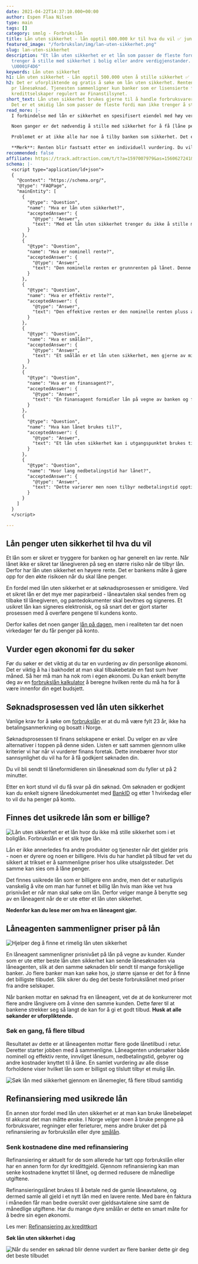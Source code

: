 ```yaml
---
date: 2021-04-22T14:37:10.000+00:00
author: Espen Flaa Nilsen
type: main
tags: []
category: smnlg - Forbrukslån
title: Lån uten sikkerhet - lån opptil 600.000 kr til hva du vil ✅ juni 2021
featured_image: "/forbrukslan/img/lan-uten-sikkerhet.png"
slug: lan-uten-sikkerhet
description: "Et lån uten sikkerhet er et lån som passer de fleste fordi man ikke
  trenger å stille med sikkerhet i bolig eller andre verdigjenstander. Les mer her
  \U0001F4D6"
keywords: Lån uten sikkerhet
h1: Lån uten sikkerhet - Lån opptil 500.000 uten å stille sikkerhet ✅
h2: Det er uforpliktende og gratis å søke om lån uten sikkerhet. Renten er individuell
  pr lånesøknad. Tjenesten sammenligner kun banker som er lisensierte finans – og
  kredittselskaper regulert av Finanstilsynet.
short_text: Lån uten sikkerhet brukes gjerne til å handle forbruksvarer og -tjenester.
  Det er et smidig lån som passer de fleste fordi man ikke trenger å stille med sikkerhet.
read_more: |-
  I forbindelse med lån er sikkerhet en spesifisert eiendel med høy verdi som kan selges for å dekke størrelsen på lånet, om du ikke klarer å betale tilbake lånet som avtalt.

  Noen ganger er det nødvendig å stille med sikkerhet for å få [låne penger.](https://www.dagbladet.no/lan/lane-penger) Da vet utlåneren at hvis låntakeren misligholder lånet, har de mulighet til å få tilbake pengene sine på andre måter. Et typisk eksempel er ved et boliglån, hvor man kan låne penger med sikkerhet i bolig.

  Problemet er at ikke alle har noe å tilby banken som sikkerhet. Det er ikke alle som eier sin egen bolig eller har store formuer på bok, og i slike tilfeller kan et lån uten sikkerhet være en bedre løsning.

  **Merk**: Renten blir fastsatt etter en individuell vurdering. Du vil ikke få et usikret lån om du har betalingsanmerkning. Alle søknader er uforpliktende. Du kan regne med svar på søknaden umiddelbart.
recommended: false
affiliate: https://track.adtraction.com/t/t?a=1597007979&as=1560627241&t=2&tk=1
schema: |-
  <script type="application/ld+json">
  {
    "@context": "https://schema.org/",
    "@type": "FAQPage",
    "mainEntity": [
      {
        "@type": "Question",
        "name": "Hva er lån uten sikkerhet?",
        "acceptedAnswer": {
          "@type": "Answer",
          "text": "Med et lån uten sikkerhet trenger du ikke å stille med sikkerhet til banken, slik du må på boliglån. Det betyr at pengene kan brukes til det du selv ønsker. Ettersom banken ikke har ekstra sikkerhet, blir renten noe høyere."
        }
      },
      {
        "@type": "Question",
        "name": "Hva er nominell rente?",
        "acceptedAnswer": {
          "@type": "Answer",
          "text": "Den nominelle renten er grunnrenten på lånet. Denne baseres på den nasjonale styringsrenten, men bankene bestemmer selv sin grunnrente."
        }
      },
      {
        "@type": "Question",
        "name": "Hva er effektiv rente?",
        "acceptedAnswer": {
          "@type": "Answer",
          "text": "Den effektive renten er den nominelle renten pluss alle gebyrer og kostnader knyttet til lånet. Det er med andre ord denne renten som viser deg de faktiske månedskostnadene. Dersom du skal sammenligne lånetilbud, er det denne renten du bør se på"
        }
      },
      {
        "@type": "Question",
        "name": "Hva er smålån?",
        "acceptedAnswer": {
          "@type": "Answer",
          "text": "Et smålån er et lån uten sikkerhet, men gjerne av mindre størrelse. Det finnes ingen spesifikk definisjon på hva størrelsen er, men ofte omtaler vi alt under 50 000 kroner som smålån. Nedbetalingstiden er ofte kort og renten er som regel høyere enn på forbrukslån."
        }
      },
      {
        "@type": "Question",
        "name": "Hva er en finansagent?",
        "acceptedAnswer": {
          "@type": "Answer",
          "text": "En finansagent formidler lån på vegne av banken og fungerer slik som et bindeledd mellom bank og kunde. Selv om finansagenten jobber på vegne av banken, er de også til stor fordel for deg som kunde. Når du sender inn en søknad til en finansagent, sender de denne videre til samtlige av sine samarbeidsbanker. Dette sparer deg for tid og du får det beste tilbudet blant flere banker og ofte lavere rente."
        }
      },
      {
        "@type": "Question",
        "name": "Hva kan lånet brukes til?",
        "acceptedAnswer": {
          "@type": "Answer",
          "text": "Et lån uten sikkerhet kan i utgangspunktet brukes til akkurat det du ønsker. Det er likevel noen områder som går igjen: De fleste søker lån uten sikkerhet for å dekke uforutsette utgifter, oppussing eller refinansiering."
        }
      },
      {
        "@type": "Question",
        "name": "Hvor lang nedbetalingstid har lånet?",
        "acceptedAnswer": {
          "@type": "Answer",
          "text": "Dette varierer men noen tilbyr nedbetalingstid opptil 15 år, avhengig av banken du velger. Du kan når som helst betale inn ekstra eller betale ut lånet i sin helhet."
        }
      }
    ]
  }
  </script>

---
```

## Lån penger uten sikkerhet til hva du vil

Et lån som er sikret er tryggere for banken og har generelt en lav rente. Når lånet ikke er sikret tar lånegiveren på seg en større risiko når de tilbyr lån. Derfor har lån uten sikkerhet en høyere rente. Det er bankens måte å gjøre opp for den økte risikoen når du skal låne penger.

<quote>En fordel med lån uten sikkerhet er at søknadsprosessen er smidigere. Ved et sikret lån er det mye mer papirarbeid - låneavtalen skal sendes frem og tilbake til lånegiveren, og pantedokumenter skal bevitnes og signeres. Et usikret lån kan signeres elektronisk, og så snart det er gjort starter prosessen med å overføre pengene til kundens konto.</quote>

Derfor kalles det noen ganger [lån på dagen,](https://www.dagbladet.no/annonse/lan-pa-dagen/72065310) men i realiteten tar det noen virkedager før du får penger på konto.

## Vurder egen økonomi før du søker

Før du søker er det viktig at du tar en vurdering av din personlige økonomi. Det er viktig å ha i bakhodet at man skal tilbakebetale en fast sum hver måned. Så her må man ha nok rom i egen økonomi. Du kan enkelt benytte deg av en [forbrukslån kalkulator](https://www.dagbladet.no/forbrukslan/forbrukslankalkulator) å beregne hvilken rente du må ha for å være innenfor din eget budsjett.

## Søknadsprosessen ved lån uten sikkerhet

Vanlige krav for å søke om [forbrukslån](https://www.dagbladet.no/forbrukslan) er at du må være fylt 23 år, ikke ha betalingsanmerkning og bosatt i Norge.

Søknadsprosessen til finans selskapene er enkel. Du velger en av våre alternativer i toppen på denne siden. Listen er satt sammen gjennom ulike kriterier vi har når vi vurderer finans foretak. Dette innebærer hvor stor sannsynlighet du vil ha for å få godkjent søknaden din.

Du vil bli sendt til låneformidleren sin lånesøknad som du fyller ut på 2 minutter.

Etter en kort stund vil du få svar på din søknad. Om søknaden er godkjent kan du enkelt signere lånedokumentet med [BankID](https://www.bankid.no/privat/) og etter 1 hvirkedag eller to vil du ha penger på konto.

## Finnes det usikrede lån som er billige?

![ Lån uten sikkerhet er et lån hvor du ikke må stille sikkerhet som i et boliglån. Forbrukslån er et slik type lån.](https://dbstatic.no/72536802.jpg?imageId=72536802&width=1024&height=615 "lån uten sikkerhet")

Lån er ikke annerledes fra andre produkter og tjenester når det gjelder pris - noen er dyrere og noen er billigere. Hvis du har handlet på tilbud før vet du sikkert at trikset er å sammenligne priser hos ulike utsalgssteder. Det samme kan sies om å låne penger.

Det finnes usikrede lån som er billigere enn andre, men det er naturligvis vanskelig å vite om man har funnet et billig lån hvis man ikke vet hva prisnivået er når man skal søke om lån. Derfor velger mange å benytte seg av en låneagent når de er ute etter et lån uten sikkerhet.

**Nedenfor kan du lese mer om hva en låneagent gjør.**

## Låneagenten sammenligner priser på lån

![Hjelper deg å finne et rimelig lån uten sikkerhet](/forbrukslan/img/la-en-laneagent-sammenligne-ulike-tilbud-for-deg.jpg "Låneagenter")

En låneagent sammenligner prisnivået på lån på vegne av kunder. Kunder som er ute etter beste lån uten sikkerhet kan sende lånesøknaden via låneagenten, slik at den samme søknaden blir sendt til mange forskjellige banker. Jo flere banker man kan søke hos, jo større sjanse er det for å finne det billigste tlibudet. Slik sikrer du deg det beste forbrukslånet med priser fra andre selskaper.

Når banken mottar en søknad fra en låneagent, vet de at de konkurrerer mot flere andre långivere om å vinne den samme kunden. Dette fører til at bankene strekker seg så langt de kan for å gi et godt tilbud. **Husk at alle søkander er uforpliktende.**

### Søk en gang, få flere tilbud

Resultatet av dette er at låneagenten mottar flere gode lånetilbud i retur. Deretter starter jobben med å sammenligne. Låneagenten undersøker både nominell og effektiv rente, innvilget lånesum, nedbetalingstid, gebyrer og andre kostnader knyttet til å låne. En samlet vurdering av alle disse forholdene viser hvilket lån som er billigst og tilslutt tilbyr et mulig lån.

![Søk lån med siikkerhet gjennom en lånemegler, få flere tilbud samtidig](/forbrukslan/img/sok-lan-med-sikkerhet-en-gang-fa-flere-tilbud.jpg "Søk en gang få flere tilbud")

## Refinansiering med usikrede lån

En annen stor fordel med lån uten sikkerhet er at man kan bruke lånebeløpet til akkurat det man måtte ønske. I Norge velger noen å bruke pengene på forbruksvarer, regninger eller ferieturer, mens andre bruker det på refinansiering av forbrukslån eller dyre [smålån](https://www.dagbladet.no/forbrukslan/smalan).

### Senk kostnadene dine med refinansiering

Refinansiering er aktuelt for de som allerede har tatt opp forbrukslån eller har en annen form for dyr kredittgjeld. Gjennom refinansiering kan man senke kostnadene knyttet til lånet, og dermed redusere de månedlige utgiftene.

Refinansieringslånet brukes til å betale ned de gamle låneavtalene, og dermed samle all gjeld i et nytt lån med en lavere rente. Med bare én faktura i måneden får man bedre oversikt over gjeldsavtalene sine samt de månedlige utgiftene. Har du mange dyre smålån er dette en smart måte for å bedre sin egen økonomi.

Les mer: [Refinansiering av kredittkort](https://www.dagbladet.no/refinansiering/refinansiering-av-kredittkort)

**Søk lån uten sikkerhet i dag**

![Når du sender en søknad blir denne vurdert av flere banker dette gir deg det beste tilbudet](/forbrukslan/img/sok-lan-uten-sikkerhet-i-dag-og-fa-raskt-svar-pa-din-soknad.jpg "Få raskt svar på din søknad")

<accordion-wrapper title="Spørsmål og svar om lån uten sikkerhet">

<accordion>
<template #question>Hva er lån uten sikkerhet?</template>
<template #answer>
<p>
Med et lån uten sikkerhet trenger du ikke å stille med sikkerhet til banken, slik du må på boliglån. Det betyr at pengene kan brukes til det du selv ønsker. Ettersom banken ikke har ekstra sikkerhet, blir renten noe høyere.
</p>
</template>
</accordion>

<accordion>
<template #question>Hva er nominell rente?</template>
<template #answer>
<p> Den nominelle renten er grunnrenten på lånet. Denne baseres på den nasjonale styringsrenten, men bankene bestemmer selv sin grunnrente.
</p>
</template>
</accordion>

<accordion>
<template #question>Hva er effektiv rente?</template>
<template #answer>
<p>
Den effektive renten er den nominelle renten pluss alle gebyrer og kostnader knyttet til lånet. Det er med andre ord denne renten som viser deg de faktiske månedskostnadene. Dersom du skal sammenligne lånetilbud, er det denne renten du bør se på.
</p>
</template>
</accordion>

<accordion>
<template #question>Hva er smålån?</template>
<template #answer>
<p>
Et smålån er et lån uten sikkerhet, men gjerne av mindre størrelse. Det finnes ingen spesifikk definisjon på hva størrelsen er, men ofte omtaler vi alt under 50 000 kroner som smålån. Nedbetalingstiden er ofte kort og renten er som regel høyere enn på forbrukslån.
</p>
</template>
</accordion>

<accordion>
<template #question>Hva er en finansagent?</template>
<template #answer>
<p>
En finansagent formidler lån på vegne av banken og fungerer slik som et bindeledd mellom bank og kunde. Selv om finansagenten jobber på vegne av banken, er de også til stor fordel for deg som kunde. Når du sender inn en søknad til en finansagent, sender de denne videre til samtlige av sine samarbeidsbanker. Dette sparer deg for tid og du får det beste tilbudet blant flere banker og ofte lavere rente.
</p>
</template>
</accordion>

<accordion>
<template #question>Hva kan lånet brukes til?</template>
<template #answer>
<p> Et lån uten sikkerhet kan i utgangspunktet brukes til akkurat det du ønsker. Det er likevel noen områder som går igjen: De fleste søker lån uten sikkerhet for å dekke uforutsette utgifter, oppussing eller refinansiering.
</p>
</template>
</accordion>

<accordion>
<template #question>Hvor lang nedbetalingstid har lånet?</template>
<template #answer>
<p>
Dette varierer men noen tilbyr nedbetalingstid opptil 15 år, avhengig av banken du velger. Du kan når som helst betale inn ekstra eller betale ut lånet i sin helhet.
</p>
</template>
</accordion>

</accordion-wrapper>